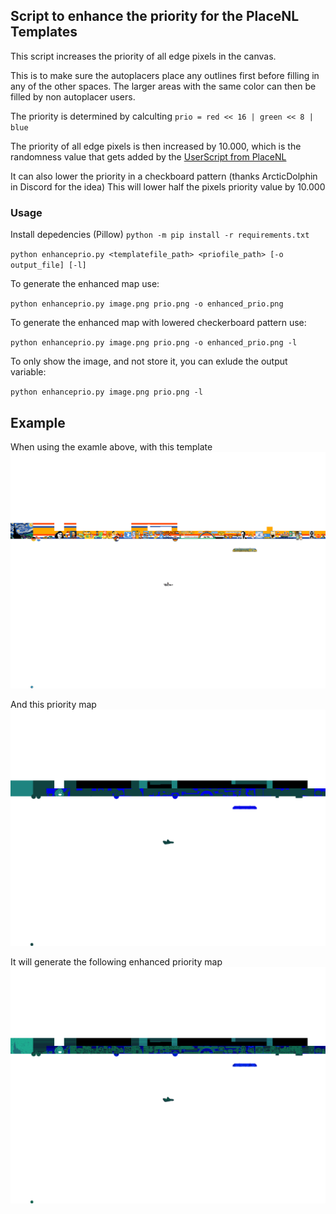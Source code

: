 ## Script to enhance the priority for the PlaceNL Templates

This script increases the priority of all edge pixels in the canvas.

This is to make  sure the autoplacers place any outlines first before filling in any of the other spaces. The larger areas with the same color can then be filled by non autoplacer users.

The priority is determined by calculting `prio = red << 16 | green << 8 | blue`

The priority of all edge pixels is then increased by 10.000, which is the randomness value that gets added by the [UserScript from PlaceNL](https://github.com/PlaceNL/Userscript/blob/master/src/util/orderUtil.js)

It can also lower the priority in a checkboard pattern (thanks ArcticDolphin in Discord for the idea) This will lower half the pixels priority value by 10.000

### Usage
Install depedencies (Pillow)
`python -m pip install -r requirements.txt`

`python enhanceprio.py <templatefile_path> <priofile_path> [-o output_file] [-l]`

To generate the enhanced map use:   

`python enhanceprio.py image.png prio.png -o enhanced_prio.png`

To generate the enhanced map with lowered checkerboard pattern use:

`python enhanceprio.py image.png prio.png -o enhanced_prio.png -l`

To only show the image, and not store it, you can exlude the output variable: 

`python enhanceprio.py image.png prio.png -l`


## Example

When using the examle above, with this template
![template image](exampleimages/image.png)

And this priority map
![Priority map](exampleimages/prio.png)

It will generate the following enhanced priority map
![Enhanced Priority map](exampleimages/enhanced_prio.png)